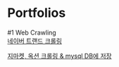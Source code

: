 # Portfolios

#1 Web Crawling  
[네이버 트랜드 크롤링](https://github.com/SeokHyeon-Hwang/programmerspython/blob/master/crawling/190319_naver_trend.ipynb)  
  
[지마켓, 옥션 크롤링 & mysql DB에 저장](https://github.com/SeokHyeon-Hwang/programmerspython/blob/master/190104_practice_01_G_A_crawling_N_DB.ipynb)
